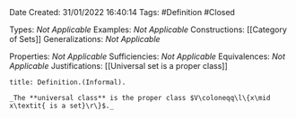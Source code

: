 <br />
<br />

Date Created: 31/01/2022 16:40:14
Tags: #Definition #Closed 

Types: _Not Applicable_
Examples: _Not Applicable_
Constructions: [[Category of Sets]]
Generalizations: _Not Applicable_

Properties: _Not Applicable_
Sufficiencies: _Not Applicable_
Equivalences: _Not Applicable_
Justifications: [[Universal set is a proper class]]

``` ad-Definition
title: Definition.(Informal).

_The **universal class** is the proper class $V\coloneqq\l\{x\mid x\textit{ is a set}\r\}$._

```
